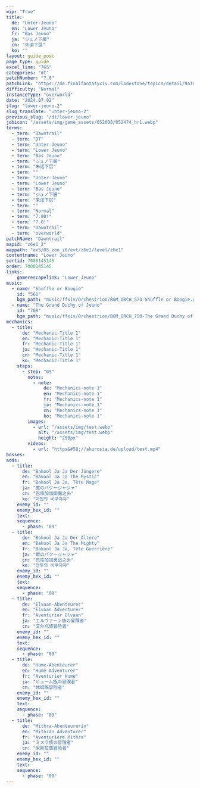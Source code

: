 ```yaml
---
wip: "True"
title:
  de: "Unter-Jeuno"
  en: "Lower Jeuno"
  fr: "Bas Jeuno"
  ja: "ジュノ下層"
  cn: "朱诺下层"
  ko: ""
layout: guide_post
page_type: guide
excel_line: "765"
categories: "dt"
patchNumber: "7.0"
patchLink: "https://de.finalfantasyxiv.com/lodestone/topics/detail/9a1d2364c6f0fed72a164f3252a59073f7d0c4fc"
difficulty: "Normal"
instanceType: "overworld"
date: "2024.07.02"
slug: "lower-jeuno-2"
slug_translate: "unter-jeuno-2"
previous_slug: "/dt/lower-jeuno"
jobicon: "/assets/img/game_assets/052000/052474_hr1.webp"
terms:
  - term: "Dawntrail"
  - term: "DT"
  - term: "Unter-Jeuno"
  - term: "Lower Jeuno"
  - term: "Bas Jeuno"
  - term: "ジュノ下層"
  - term: "朱诺下层"
  - term: ""
  - term: "Unter-Jeuno"
  - term: "Lower Jeuno"
  - term: "Bas Jeuno"
  - term: "ジュノ下層"
  - term: "朱诺下层"
  - term: ""
  - term: "Normal"
  - term: "7.00!"
  - term: "7.0!"
  - term: "Dawntrail"
  - term: "overworld"
patchName: "Dawntrail"
mapid: "z6e1_2"
mappath: "ex5/05_zon_z6/evt/z6e1/level/z6e1"
contentname: "Lower Jeuno"
sortid: 7000145145
order: 7000145145
links:
    gamerescapelink: "Lower_Jeuno"
music:
  - name: "Shuffle or Boogie"
    id: "561"
    bgm_path: "music/ffxiv/Orchestrion/BGM_ORCH_573-Shuffle or Boogie.ogg"
  - name: "The Grand Duchy of Jeuno"
    id: "709"
    bgm_path: "music/ffxiv/Orchestrion/BGM_ORCH_750-The Grand Duchy of Jeuno.ogg"
mechanics:
  - title:
      de: "Mechanic-Title 1"
      en: "Mechanic-Title 1"
      fr: "Mechanic-Title 1"
      ja: "Mechanic-Title 1"
      cn: "Mechanic-Title 1"
      ko: "Mechanic-Title 1"
    steps:
      - step: "09"
        notes:
          - note:
              de: "Mechanics-note 1"
              en: "Mechanics-note 1"
              fr: "Mechanics-note 1"
              ja: "Mechanics-note 1"
              cn: "Mechanics-note 1"
              ko: "Mechanics-note 1"
        images:
          - url: "/assets/img/test.webp"
            alt: "/assets/img/test.webp"
            height: "250px"
        videos:
          - url: "https&#58;//akurosia.de/upload/test.mp4"
bosses:
adds:
  - title:
      de: "Bakool Ja Ja Der Jüngere"
      en: "Bakool Ja Ja The Mystic"
      fr: "Bakool Ja Ja, Tête Mage"
      ja: "魔のバクージャジャ"
      cn: "巴库加加御魔之头"
      ko: "마법의 바쿠쟈쟈"
    enemy_id: ""
    enemy_hex_id: ""
    text:
    sequence:
      - phase: "09"
  - title:
      de: "Bakool Ja Ja Der Ältere"
      en: "Bakool Ja Ja The Mighty"
      fr: "Bakool Ja Ja, Tête Guerrière"
      ja: "戦のバクージャジャ"
      cn: "巴库加加勇战之头"
      ko: "전투의 바쿠쟈쟈"
    enemy_id: ""
    enemy_hex_id: ""
    text:
    sequence:
      - phase: "09"
  - title:
      de: "Elvaan-Abenteurer"
      en: "Elvaan Adventurer"
      fr: "Aventurier Elvaan"
      ja: "エルヴァーン族の冒険者"
      cn: "艾尔凡族冒险者"
    enemy_id: ""
    enemy_hex_id: ""
    text:
    sequence:
      - phase: "09"
  - title:
      de: "Hume-Abenteurer"
      en: "Hume Adventurer"
      fr: "Aventurier Hume"
      ja: "ヒューム族の冒険者"
      cn: "休姆族冒险者"
    enemy_id: ""
    enemy_hex_id: ""
    text:
    sequence:
      - phase: "09"
  - title:
      de: "Mithra-Abenteurerin"
      en: "Mithran Adventurer"
      fr: "Aventurière Mithra"
      ja: "ミスラ族の冒険者"
      cn: "米斯拉族冒险者"
    enemy_id: ""
    enemy_hex_id: ""
    text:
    sequence:
      - phase: "09"
---
```

